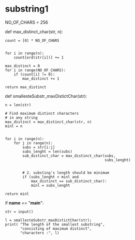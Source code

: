 # substring1

NO_OF_CHARS = 256

def max_distinct_char(str, n):


    count = [0] * NO_OF_CHARS


    for i in range(n):
        count[ord(str[i])] += 1

    max_distinct = 0
    for i in range(NO_OF_CHARS):
        if (count[i] != 0):
            max_distinct += 1

    return max_distinct

def smallesteSubstr_maxDistictChar(str):

    n = len(str)

    # Find maximum distinct characters
    # in any string
    max_distinct = max_distinct_char(str, n)
    minl = n


    for i in range(n):
        for j in range(n):
            subs = str[i:j]
            subs_lenght = len(subs)
            sub_distinct_char = max_distinct_char(subs,
                                                  subs_lenght)


            # 2. substing's length should be minimum
            if (subs_lenght < minl and
                max_distinct == sub_distinct_char):
                minl = subs_lenght

    return minl


if __name__ == "__main__":

    
    str = input()

    l = smallesteSubstr_maxDistictChar(str);
    print( "The length of the smallest substring",
           "consisting of maximum distinct",
           "characters :", l)
